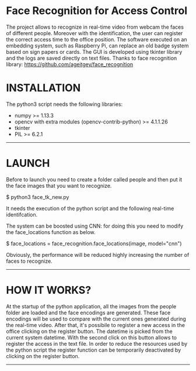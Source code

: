 # Face Recognition for Access Control 

The project allows to recognize in real-time video from webcam the faces of different people. Moreover with the identification, the user can register the correct access time to the office position.
The software executed on an embedding system, such as Raspberry Pi, can replace an old badge system based on sign papers or cards.
The GUI is developed using tkinter library and the logs are saved directly on text files.
Thanks to face recognition library: https://github.com/ageitgey/face_recognition

# INSTALLATION

The python3 script needs the following libraries:

* numpy >= 1.13.3
* opencv with extra modules (opencv-contrib-python) >= 4.1.1.26
* tkinter
* PIL >= 6.2.1

****

# LAUNCH

Before to launch you need to create a folder called people and then put it the face images that you want to recognize.

$ python3 face_tk_new.py 

It needs the execution of the python script and the following real-time identifcation.

The system can be boosted using CNN: for doing this you need to modify the face_locations function as below.

$ face_locations = face_recognition.face_locations(image, model="cnn")

Obviously, the performance will be reduced highly increasing the number of faces to recognize.


****


# HOW IT WORKS?

At the startup of the python application, all the images from the people folder are loaded and the face encodings are generated.
These face encodings will be used to compare with the current ones generated during the real-time video.
After that, it's possibile to register a new access in the office clicking on the register button. The datetime is picked from the current system datetime.
With the second click on this button allows to register the access in the text file. 
In order to reduce the resources used by the python script the register function can be temporarily deactivated by clicking on the register button.


****

